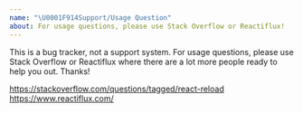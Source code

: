 ```yaml
---
name: "\U0001F914Support/Usage Question"
about: For usage questions, please use Stack Overflow or Reactiflux!
---
```


This is a bug tracker, not a support system. For usage questions, please use Stack Overflow or Reactiflux where there are a lot more people ready to help you out. Thanks!

https://stackoverflow.com/questions/tagged/react-reload  
https://www.reactiflux.com/
